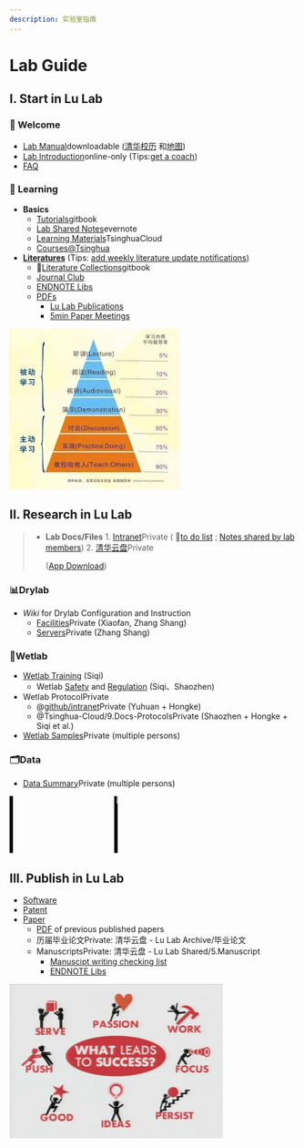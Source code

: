 ```yaml
---
description: 实验室指南
---
```


# Lab Guide

## I. Start in Lu Lab

### 🎉 Welcome <a id="Welcome"></a>

* [Lab Manual](https://www.jianguoyun.com/p/DZVQoDQQ9sSIBhjLzuMC)downloadable \([清华校历](https://cn.bing.com/search?q=%E6%B8%85%E5%8D%8E%E5%A4%A7%E5%AD%A6+%E6%A0%A1%E5%8E%86&qs=n&form=QBLH&sp=-1&pq=%E6%B8%85%E5%8D%8E%E5%A4%A7%E5%AD%A6+%E6%A0%A1%E5%8E%86&sc=5-7&sk=&cvid=E012CF87B239486DA741BC1E40498B82) 和[地图](https://cn.bing.com/search?q=%E6%B8%85%E5%8D%8E%E5%A4%A7%E5%AD%A6+%E5%9C%B0%E5%9B%BE&go=Search&qs=ds&form=QBRE)\)
* [Lab Introduction](https://cloud.tsinghua.edu.cn/f/c73ace6a5d7547c9ba23/)online-only \(Tips:[get a coach](https://www.ted.com/talks/atul_gawande_want_to_get_great_at_something_get_a_coach)\)
* [FAQ](faq.md)

### 📖 Learning <a id="Learning"></a>

* **Basics**
  * [Tutorials](https://lulab.gitbook.io)gitbook
  * [Lab Shared Notes](https://www.yinxiang.com/everhub/personal/336255)evernote
  * [Learning Materials](https://cloud.tsinghua.edu.cn/d/21e154bba31143ada2b1/)TsinghuaCloud
  * [Courses@Tsinghua](https://www.ncrnalab.org/courses)  
* [**Literatures**](https://lulab.gitbook.io/books/literature-collections) \(Tips: [add weekly literature update notifications](https://github.com/lulab/docs/tree/6dcc3c1cbe10615b8469c30ccba4a7ede44dbd78/lab-guide/reading/README.md)\)
  * 🚩[Literature Collections](https://lulab.gitbook.io/books/literature-collections)gitbook
  * [Journal Club](https://cloud.tsinghua.edu.cn/d/132a10f5cfb64fc4bbe8/)
  * [ENDNOTE Libs](https://cloud.tsinghua.edu.cn/d/928f3f4a8c8d4ab8b8ad/?p=%2FENDNOTE&mode=list)
  * [PDFs](https://cloud.tsinghua.edu.cn/d/928f3f4a8c8d4ab8b8ad/)
    * [Lu Lab Publications](https://cloud.tsinghua.edu.cn/d/46ebd01fd0484f468152/)
    * [5min Paper Meetings](https://cloud.tsinghua.edu.cn/d/928f3f4a8c8d4ab8b8ad/?p=%2F5min%20Papers&mode=list)

![](../.gitbook/assets/learning.jpg)

## II. Research in Lu Lab

> * **Lab Docs/Files** 1. [Intranet](https://github.com/lulab/intranet)Private \( 🚩[to do list](https://github.com/lulab/intranet/blob/master/README.md#intranet-of-lu-lab) ; [Notes shared by lab members](https://github.com/lulab/intranet/projects/1?fullscreen=true)\) 2. [清华云盘](https://cloud.tsinghua.edu.cn)Private
>
>   \([App Download](https://www.seafile.com/download)\)

### 📊Drylab

* _Wiki_ for Drylab Configuration and Instruction
  * [Facilities](https://github.com/lulab/intranet/wiki/Facilities)Private \(Xiaofan, Zhang Shang\)
  * [Servers](https://github.com/lulab/intranet/wiki/Servers)Private \(Zhang Shang\)

### 🧪Wetlab

* [Wetlab Training](https://lulab.gitbook.io/books/wet-lab/wetlab_training) \(Siqi\)
  * Wetlab [Safety](https://lulab.gitbook.io/books/wet-lab/wetlab_safety) and [Regulation](https://lulab.gitbook.io/books/wet-lab/wetlab_regulation) \(Siqi、Shaozhen\)
* Wetlab ProtocolPrivate
  * @[github/intranet](https://github.com/lulab/intranet/blob/master/wetlab_protocol)Private \(Yuhuan + Hongke\)
  * @Tsinghua-Cloud/9.Docs-ProtocolsPrivate   \(Shaozhen + Hongke + Siqi et al.\)
* [Wetlab Samples](https://github.com/lulab/intranet/blob/master/wetlab_samples/README.md)Private \(multiple persons\)

### 🗂Data

* [Data Summary](https://github.com/lulab/intranet/blob/master/drylab_data/README.md)Private \(multiple persons\)

![](../.gitbook/assets/science.gif)

## III. Publish in Lu Lab

* [Software](http://www.ncrnalab.org/software)
* [Patent](https://www.ncrnalab.org/open/#%E7%9B%B8%E5%85%B3%E4%B8%93%E5%88%A9)
* [Paper](https://www.ncrnalab.org/pub)
  * [PDF](https://cloud.tsinghua.edu.cn/d/46ebd01fd0484f468152/) of previous published papers
  * 历届毕业论文Private: 清华云盘 - Lu Lab Archive/毕业论文
  * ManuscriptsPrivate: 清华云盘 - Lu Lab Shared/5.Manuscript
    * [Manuscipt writing checking list](https://github.com/lulab/docs/tree/6dcc3c1cbe10615b8469c30ccba4a7ede44dbd78/lab-guide/writing.md)
    * [ENDNOTE Libs](https://cloud.tsinghua.edu.cn/d/928f3f4a8c8d4ab8b8ad/?p=%2FENDNOTE&mode=list)

![](../.gitbook/assets/success.png)

